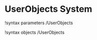 <!-- MOOSE Documentation Stub: Remove this when content is added. -->

# UserObjects System
!syntax parameters /UserObjects

!syntax objects /UserObjects

